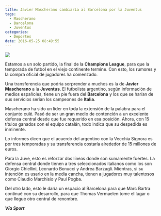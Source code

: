 ```yaml
---
title: Javier Mascherano cambiaría al Barcelona por la Juventus
tags:
  - Mascherano
  - Barcelona
  - Juventus
categories:
  - Deportes
date: 2016-05-25 08:49:55
---
```

![](https://res.cloudinary.com/pidmx/image/upload/v1464184255/javier-mascherano-barcelona-juventus_pjdksx.jpg)

Estamos a un solo partido, la final de la **Champions League**, para que la temporada de futbol en el viejo continente termine. Con esto, los rumores y la compra oficial de jugadores ha comenzado.

Una transferencia que podría sorprender a muchos es la de **Javier Mascherano** a la **Juventus**. El futbolista argentino, según información de medios españoles, tiene un pie fuera del **Barcelona** y los que se harían de sus servicios serían los campeones de **Italia**.

Mascherano ha sido un líder en toda la extensión de la palabra para el conjunto culé. Pasó de ser un gran medio de contención a un excelente defensa central desde que fue requerido en esa posición. Ahora, con 15 títulos ganados con el equipo catalán, todo indica que su despedida es inminente.

Lo informes dicen que el acuerdo del argentino con la Vecchia Signora es por tres temporadas y su transferencia costaría alrededor de 15 millones de euros.

Para la Juve, esto es reforzar dos líneas donde son sumamente fuertes. La defensa central donde tienen a tres seleccionados italianos como los son Giorgio Chiellini, Leonardo Bonucci y Andrea Barzagli. Mientras, si su intención es usarlo en la media cancha, tienen a jugadores muy talentosos como Claudio Marchisio y Paul Pogba.

Del otro lado, esto le daría un espacio al Barcelona para que Marc Bartra continué con su desarrollo, para que Thomas Vermaelen tome el lugar o que llegue otro central de renombre.

***Vía Sport***

